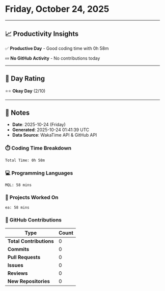 # Friday, October 24, 2025

---

## 📈 Productivity Insights

✅ **Productive Day** - Good coding time with 0h 58m

💤 **No GitHub Activity** - No contributions today

---

## 🎯 Day Rating

⭐⭐ **Okay Day** (2/10)

---

## 📝 Notes

- **Date**: 2025-10-24 (Friday)
- **Generated**: 2025-10-24 01:41:39 UTC
- **Data Source**: WakaTime API & GitHub API


### ⏱️ Coding Time Breakdown

```
Total Time: 0h 58m
```

### 💻 Programming Languages

```
MQL: 58 mins
```

### 📂 Projects Worked On

```
ea: 58 mins

```


### 🐙 GitHub Contributions

| Type | Count |
|------|-------|
| **Total Contributions** | 0 |
| **Commits** | 0 |
| **Pull Requests** | 0 |
| **Issues** | 0 |
| **Reviews** | 0 |
| **New Repositories** | 0 |

